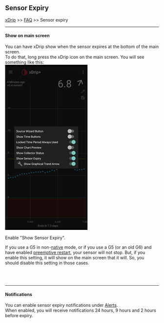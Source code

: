 ## Sensor Expiry
[xDrip](../README.md) >> [FAQ](./FAQ_page.md) >> Sensor expiry  
  
---  
  
#### **Show on main screen**    
You can have xDrip show when the sensor expires at the bottom of the main screen.  
To do that, long press the xDrip icon on the main screen.  You will see something like this:  
![](./images/home_shelf.png)  
  
Enable "Show Sensor Expiry".  
  
If you use a G5 in non-[native](./Native-Algorithm) mode, or if you use a G5 (or an old G6) and have enabled [preemptive restart](./Preemptive-Restart), your sensor will not stop.  But, if you enable this setting, it will show on the main screen that it will.  So, you should disable this setting in those cases.  
<br/>  
<br/>  
  
---  
  
#### **Notifications**  
You can enable sensor expiry notifications under [Alerts](./Alerts_page.md).  
When enabled, you will receive notifications 24 hours, 9 hours and 2 hours before expiry.  
  
